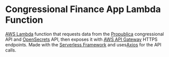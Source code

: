# Congressional Finance App Lambda Function

[AWS Lambda](https://aws.amazon.com/lambda/) function that requests data from the [Propublica]() congressional API and [OpenSecrets](https://www.opensecrets.org/open-data/api) API, then exposes it with [AWS API Gateway](https://aws.amazon.com/api-gateway/) HTTPS endpoints.  Made with the [Serverless Framework](https://serverless.com) and uses[Axios](https://www.npmjs.com/package/axios) for the API calls.